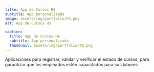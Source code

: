 ```yaml
---
title: App de Cursos HS
subtitle: App personalizada
image: assets/img/portfolio/P2.png
alt: App de Cursos HS

caption:
  title: App de Cursos HS
  subtitle: App personalizada
  thumbnail: assets/img/portfolio/P2.png
---
```

Aplicaciones para registrar, validar y verificar el estado de cursos, para garantizar que los empleados estén capacitados para sus labores

